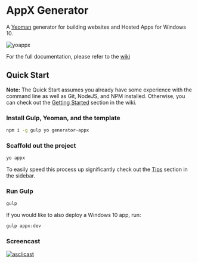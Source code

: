 # AppX Generator
A [Yeoman](http://yeoman.io) generator for building websites and Hosted Apps for Windows 10.

![yoappx](http://microsoftedge.github.io/generator-appx/img/yoappx.gif)

For the full documentation, please refer to the [wiki](https://github.com/MicrosoftEdge/generator-appx/wiki)

## Quick Start

**Note:** The Quick Start assumes you already have some experience with the command line as well as Git, NodeJS, and NPM installed. Otherwise, you can check out the [Getting Started](https://github.com/MicrosoftEdge/generator-appx/wiki/Getting-Started) section in the wiki.

### Install Gulp, Yeoman, and the template
```bash
npm i -g gulp yo generator-appx
```

### Scaffold out the project
```bash
yo appx
```
To easily speed this process up significantly check out the [Tips](https://github.com/MicrosoftEdge/generator-appx/wiki/Tips/#modules) section in the sidebar.

### Run Gulp
```bash
gulp
```
If you would like to also deploy a Windows 10 app, run:
```bash
gulp appx:dev
```

### Screencast
[![asciicast](https://asciinema.org/a/5ucpi22l0zcro1o2j5qn989c6.png)](https://asciinema.org/a/5ucpi22l0zcro1o2j5qn989c6)
